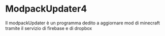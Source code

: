 # ModpackUpdater4
 Il modpackUpdater è un programma dedito a aggiornare mod di minecraft tramite il servizio di firebase e di dropbox
